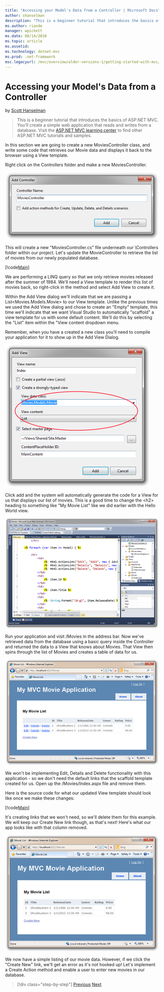 ```yaml
---
title: "Accessing your Model's Data from a Controller | Microsoft Docs"
author: shanselman
description: "This is a beginner tutorial that introduces the basics of ASP.NET MVC. You’ll create a simple web application that reads and writes from a database."
ms.author: riande
manager: wpickett
ms.date: 08/14/2010
ms.topic: article
ms.assetid: 
ms.technology: dotnet-mvc
ms.prod: .net-framework
msc.legacyurl: /mvc/overview/older-versions-1/getting-started-with-mvc/getting-started-with-mvc-part5
---
```

Accessing your Model's Data from a Controller
====================
by [Scott Hanselman](https://github.com/shanselman)

> This is a beginner tutorial that introduces the basics of ASP.NET MVC. You'll create a simple web application that reads and writes from a database. Visit the [ASP.NET MVC learning center](../../../index.md) to find other ASP.NET MVC tutorials and samples.


In this section we are going to create a new MoviesController class, and write some code that retrieves our Movie data and displays it back to the browser using a View template.

Right click on the Controllers folder and make a new MoviesController.

[![Add Controller](getting-started-with-mvc-part5/_static/image2.png)](getting-started-with-mvc-part5/_static/image1.png)

This will create a new "MoviesController.cs" file underneath our \Controllers folder within our project. Let's update the MovieController to retrieve the list of movies from our newly populated database.

[!code[Main](getting-started-with-mvc-part5/samples/sample1.xml)]

We are performing a LINQ query so that we only retrieve movies released after the summer of 1984. We'll need a View template to render this list of movies back, so right-click in the method and select Add View to create it.

Within the Add View dialog we'll indicate that we are passing a List&lt;Movies.Models.Movie&gt; to our View template. Unlike the previous times we used the Add View dialog and chose to create an "Empty" template, this time we'll indicate that we want Visual Studio to automatically "scaffold" a view template for us with some default content. We'll do this by selecting the "List" item within the "View content dropdown menu.

Remember, when you have a created a new class you'll need to compile your application for it to show up in the Add View Dialog.

![Add View](getting-started-with-mvc-part5/_static/image3.png)

Click add and the system will automatically generate the code for a View for us that displays our list of movies. This is a good time to change the &lt;h2&gt; heading to something like "My Movie List" like we did earlier with the Hello World view.

[![Movies - Microsoft Visual Web Developer 2010 Express](getting-started-with-mvc-part5/_static/image5.png)](getting-started-with-mvc-part5/_static/image4.png)

Run your application and visit /Movies in the address bar. Now we've retrieved data from the database using a basic query inside the Controller and returned the data to a View that knows about Movies. That View then spins through the list of Movies and creates a table of data for us.

[![Movie List - Windows Internet Explorer](getting-started-with-mvc-part5/_static/image7.png)](getting-started-with-mvc-part5/_static/image6.png)

We won't be implementing Edit, Details and Delete functionality with this application - so we don't need the default links that the scaffold template created for us. Open up the /Movies/Index.aspx file and remove them.

Here is the source code for what our updated View template should look like once we make these changes:

[!code[Main](getting-started-with-mvc-part5/samples/sample2.xml)]

It's creating links that we won't need, so we'll delete them for this example. We will keep our Create New link though, as that's next! Here's what our app looks like with that column removed.

[![Movie List - Windows Internet Explorer ](getting-started-with-mvc-part5/_static/image9.png)](getting-started-with-mvc-part5/_static/image8.png)

We now have a simple listing of our movie data. However, if we click the "Create New" link, we'll get an error as it's not hooked up! Let's implement a Create Action method and enable a user to enter new movies in our database.

>[!div class="step-by-step"] [Previous](getting-started-with-mvc-part4.md) [Next](getting-started-with-mvc-part6.md)